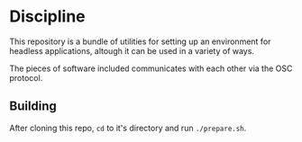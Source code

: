 # Discipline

This repository is a bundle of utilities for setting up an environment for headless applications, altough it can be used
in a variety of ways.

The pieces of software included communicates with each other via the OSC protocol.

## Building

After cloning this repo, `cd` to it's directory and run `./prepare.sh`.